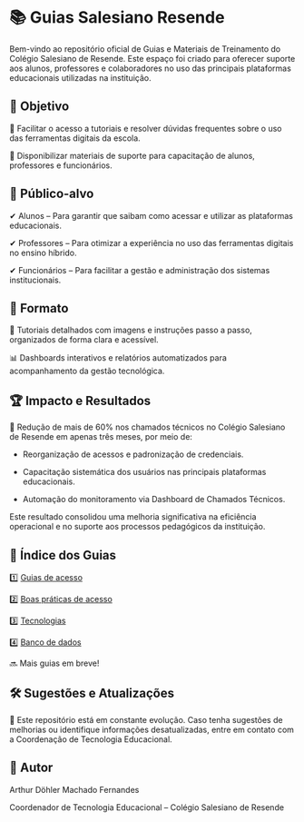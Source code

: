 # 📚 Guias Salesiano Resende #

Bem-vindo ao repositório oficial de Guias e Materiais de Treinamento do Colégio Salesiano de Resende. Este espaço foi criado para oferecer suporte aos alunos, professores e colaboradores no uso das principais plataformas educacionais utilizadas na instituição.

## 🎯 Objetivo ##

🔹 Facilitar o acesso a tutoriais e resolver dúvidas frequentes sobre o uso das ferramentas digitais da escola.

🔹 Disponibilizar materiais de suporte para capacitação de alunos, professores e funcionários.

## 👥 Público-alvo ##

✔ Alunos – Para garantir que saibam como acessar e utilizar as plataformas educacionais.

✔ Professores – Para otimizar a experiência no uso das ferramentas digitais no ensino híbrido.

✔ Funcionários – Para facilitar a gestão e administração dos sistemas institucionais.

## 📝 Formato ##

📁 Tutoriais detalhados com imagens e instruções passo a passo, organizados de forma clara e acessível.

📊 Dashboards interativos e relatórios automatizados para acompanhamento da gestão tecnológica.

## 🏆 Impacto e Resultados ##

🚀 Redução de mais de 60% nos chamados técnicos no Colégio Salesiano de Resende em apenas três meses, por meio de:

- Reorganização de acessos e padronização de credenciais.

- Capacitação sistemática dos usuários nas principais plataformas educacionais.

- Automação do monitoramento via Dashboard de Chamados Técnicos.

Este resultado consolidou uma melhoria significativa na eficiência operacional e no suporte aos processos pedagógicos da instituição.

## 📌 Índice dos Guias ##

1️⃣ [Guias de acesso](https://github.com/herrdohler/guias-salesiano-resende/tree/bd9b889b6278daddac6289ccd92e9a2393b3fed8/guias)

2️⃣ [Boas práticas de acesso](https://github.com/herrdohler/salesiano-resende/blob/6d881279eb1681dd6e2fd4bb0a8d1ecf29ae5764/guias/Guia%20T%C3%A9cnico%3A%20Boas%20Pr%C3%A1ticas%20de%20Uso%20de%20Plataformas%20Educacionais.md)

3️⃣ [Tecnologias](https://github.com/herrdohler/salesiano-resende/tree/6d881279eb1681dd6e2fd4bb0a8d1ecf29ae5764/tecnologias)

4️⃣ [Banco de dados](tecnologias/banco_dados_alunos)

🔜 Mais guias em breve!

## 🛠 Sugestões e Atualizações ##

📩 Este repositório está em constante evolução. Caso tenha sugestões de melhorias ou identifique informações desatualizadas, entre em contato com a Coordenação de Tecnologia Educacional.

## 👤 Autor ##

Arthur Döhler Machado Fernandes

Coordenador de Tecnologia Educacional – Colégio Salesiano de Resende
